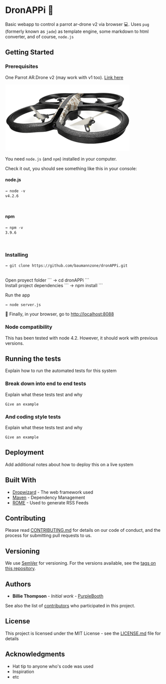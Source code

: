 # DronAPPi :rocket:

Basic webapp to control a parrot ar-drone v2 via browser :computer:. Uses `pug` (formerly known as `jade`) as template engine, 
some markdown to html converter, and of course, `node.js`

## Getting Started

### Prerequisites

One Parrot AR.Drone v2 (may work with v1 too). [Link here](https://www.parrot.com/us/drones/parrot-ardrone-20-elite-edition#parrot-ardrone-20-elite-edition-details "ar-drone") 

![Img](public/assets/img/drone-logo.png)

You need `node.js` (and `npm`) installed in your computer.

Check it out, you should see something like this in your console:
#### node.js
```
→ node -v
v4.2.6
```

<br>

#### npm
```
→ npm -v
3.9.6
```
  
<br>

### Installing

```
→ git clone https://github.com/baumannzone/dronAPPi.git
```

<br>
Open proyect folder 
```
→ cd dronAPPi
```

<br>
Install project dependencies
```
→ npm install
```
<br>


Run the app
```
→ node server.js
```

:space_invader: Finally, in your browser, go to [http://localhost:8088](http://localhost:8088) 

### Node compatibility

This has been tested with node 4.2. 
However, it should work with previous versions.

## Running the tests

Explain how to run the automated tests for this system

### Break down into end to end tests

Explain what these tests test and why

```
Give an example
```

### And coding style tests

Explain what these tests test and why

```
Give an example
```

## Deployment

Add additional notes about how to deploy this on a live system

## Built With

* [Dropwizard](http://www.dropwizard.io/1.0.2/docs/) - The web framework used
* [Maven](https://maven.apache.org/) - Dependency Management
* [ROME](https://rometools.github.io/rome/) - Used to generate RSS Feeds

## Contributing

Please read [CONTRIBUTING.md](https://gist.github.com/PurpleBooth/b24679402957c63ec426) for details on our code of conduct, and the process for submitting pull requests to us.

## Versioning

We use [SemVer](http://semver.org/) for versioning. For the versions available, see the [tags on this repository](https://github.com/your/project/tags). 

## Authors

* **Billie Thompson** - *Initial work* - [PurpleBooth](https://github.com/PurpleBooth)

See also the list of [contributors](https://github.com/your/project/contributors) who participated in this project.

## License

This project is licensed under the MIT License - see the [LICENSE.md](LICENSE.md) file for details

## Acknowledgments

* Hat tip to anyone who's code was used
* Inspiration
* etc
